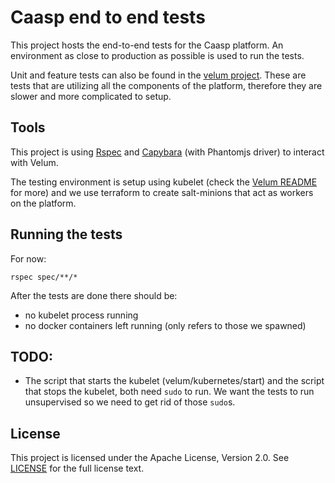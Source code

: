 # Caasp end to end tests

This project hosts the end-to-end tests for the Caasp platform. An environment
as close to production as possible is used to run the tests.

Unit and feature tests can also be found in the [velum project](https://github.com/kubic-project/velum).
These are tests that are utilizing all the components of the platform, therefore
they are slower and more complicated to setup.

## Tools

This project is using [Rspec](http://rspec.info/) and [Capybara](http://www.rubydoc.info/gems/capybara)
(with Phantomjs driver) to interact with Velum.

The testing environment is setup using kubelet (check the [Velum README](https://github.com/kubic-project/velum/blob/master/README.md) for more)
and we use terraform to create salt-minions that act as workers on the platform.

## Running the tests

For now:

```
rspec spec/**/*
```

After the tests are done there should be:

- no kubelet process running
- no docker containers left running (only refers to those we spawned)

## TODO:

- The script that starts the kubelet (velum/kubernetes/start) and the script
  that stops the kubelet, both need `sudo` to run. We want the tests to run
  unsupervised so we need to get rid of those `sudo`s.

## License

This project is licensed under the Apache License, Version 2.0. See
[LICENSE](https://github.com/kubic-project/e2e-tests/blob/master/LICENSE) for the full
license text.
